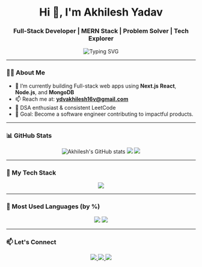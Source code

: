 <h1 align="center">Hi 👋, I'm Akhilesh Yadav</h1>
<h3 align="center">Full-Stack Developer | MERN Stack | Problem Solver | Tech Explorer</h3>

<p align="center">
  <img src="https://readme-typing-svg.demolab.com?font=Fira+Code&size=22&pause=1000&color=38BDF8&center=true&vCenter=true&width=435&lines=Full-Stack+Web+Developer;Software+Engineer;Lifelong+Learner" alt="Typing SVG" />
</p>

---

### 🧑‍💻 About Me

- 🚀 I’m currently building Full-stack web apps using **Next.js** **React**, **Node.js**, and **MongoDB**
- 📫 Reach me at: **ydvakhilesh16v@gmail.com**
- 🧠 DSA enthusiast & consistent LeetCode
- 🎯 Goal: Become a software engineer contributing to impactful products.

---

### 📊 GitHub Stats

<div align="center">
  <img src="https://github-readme-stats.vercel.app/api?username=akhileshyadav16&show_icons=true&theme=tokyonight" alt="Akhilesh's GitHub stats" />
  <img src="https://github-readme-stats.vercel.app/api/top-langs/?username=akhileshyadav16&layout=compact&theme=tokyonight" />
  <img src="https://github-readme-streak-stats.herokuapp.com/?user=akhileshyadav16&theme=tokyonight" />
</div>

---

### 🚀 My Tech Stack

<div align="center">
  <img src="https://skillicons.dev/icons?i=nextjs,react,nodejs,nest,express,mongodb,nestjs" />
</div>

---

### 📌 Most Used Languages (by %)

<div align="center">
  <img src="https://github-profile-summary-cards.vercel.app/api/cards/repos-per-language?username=akhileshyadav16&theme=tokyonight" />
  <img src="https://github-profile-summary-cards.vercel.app/api/cards/most-commit-language?username=akhileshyadav16&theme=tokyonight" />
</div>

---

### 📫 Let's Connect

<p align="center">
  <a href="https://www.linkedin.com/in/akhilesh-yadav-1201a42b9/" target="_blank">
    <img src="https://img.shields.io/badge/LinkedIn-%230077B5.svg?&style=for-the-badge&logo=linkedin&logoColor=white" />
  </a>
  <a href="mailto:ydvakhilesh16@gmail.com">
    <img src="https://img.shields.io/badge/Gmail-%23D14836.svg?&style=for-the-badge&logo=gmail&logoColor=white" />
  </a>
  <a href="https://github.com/akhileshyadav16">
    <img src="https://img.shields.io/badge/GitHub-%2312100E.svg?&style=for-the-badge&logo=github&logoColor=white" />
  </a>
</p>

